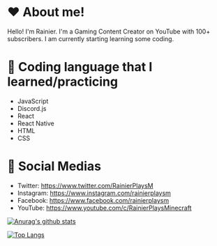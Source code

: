 # ❤ About me!

Hello! I'm Rainier. I'm a Gaming Content Creator on YouTube with 100+ subscribers. I am currently starting learning some coding.

# 🤔 Coding language that I learned/practicing
- JavaScript
- Discord.js
- React
- React Native
- HTML
- CSS

# 📱 Social Medias
- Twitter: https://www.twitter.com/RainierPlaysM
- Instagram: https://www.instagram.com/rainierplaysm
- Facebook: https://www.facebook.com/rainierplaysm
- YouTube: https://www.youtube.com/c/RainierPlaysMinecraft

[![Anurag's github stats](https://github-readme-stats.vercel.app/api?username=RainierPlaysM)](https://github.com/anuraghazra/github-readme-stats)

[![Top Langs](https://github-readme-stats.vercel.app/api/top-langs/?username=RainierPlaysM)](https://github.com/anuraghazra/github-readme-stats)

<!--
**RainierPlaysM/RainierPlaysM** is a ✨ _special_ ✨ repository because its `README.md` (this file) appears on your GitHub profile.

